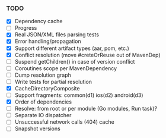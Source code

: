### TODO

- [x] Dependency cache
- [ ] Progress
- [x] Real JSON/XML files parsing tests
- [x] Error handling/propagation
- [x] Support different artifact types (aar, pom, etc.)
- [x] Conflict resolution (move #creteOrReuse out of MavenDep)
- [ ] Suspend getChildren() in case of version conflict
- [ ] Coroutines scope per MavenDependency
- [ ] Dump resolution graph
- [ ] Write tests for partial resolution
- [x] CacheDirectoryComposite
- [ ] Support fragments: common(d1) ios(d2) android(d3)
- [x] Order of dependencies
- [ ] Resolve: from root or per module (Go modules, Run task)?
- [ ] Separate IO dispatcher
- [ ] Unsuccessful network calls (404) cache
- [ ] Snapshot versions
